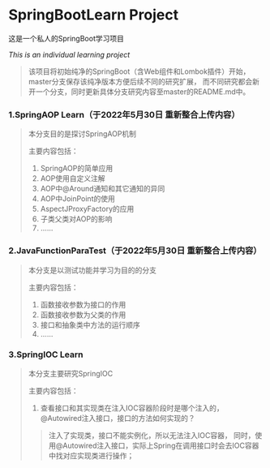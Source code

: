 # SpringBootLearn Project
这是一个私人的SpringBoot学习项目

*This is an individual learning project*

> 该项目将初始纯净的SpringBoot（含Web组件和Lombok插件）开始，
master分支保存该纯净版本方便后续不同的研究扩展，
而不同研究都会新开一个分支，同时更新具体分支研究内容至master的README.md中。

### 1.SpringAOP Learn（于2022年5月30日 重新整合上传内容）
> 本分支目的是探讨SpringAOP机制
> 
> 主要内容包括：
> 1. SpringAOP的简单应用
> 2. AOP使用自定义注解
> 3. AOP中@Around通知和其它通知的异同
> 4. AOP中JoinPoint的使用
> 5. AspectJProxyFactory的应用
> 6. 子类父类对AOP的影响
> 7. ……

### 2.JavaFunctionParaTest（于2022年5月30日 重新整合上传内容）
> 本分支是以测试功能并学习为目的的分支
> 
> 主要内容包括：
> 1. 函数接收参数为接口的作用
> 2. 函数接收参数为父类的作用
> 3. 接口和抽象类中方法的运行顺序
> 4. ……

### 3.SpringIOC Learn
> 本分支主要研究SpringIOC
> 
> 主要内容包括：
> 1. 查看接口和其实现类在注入IOC容器阶段时是哪个注入的，@Autowired注入接口，接口的方法如何实现的？
> > 注入了实现类，接口不能实例化，所以无法注入IOC容器，
> 同时，使用@Autowired注入接口，实际上Spring在调用接口时会去IOC容器中找对应实现类进行操作；